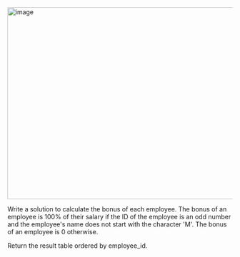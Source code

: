 <img width="901" height="431" alt="image" src="https://github.com/user-attachments/assets/f094ebde-615a-4b4e-8274-18f7b95da552" />

Write a solution to calculate the bonus of each employee. The bonus of an employee is 100% of their salary if the ID of the employee is an odd number and the employee's name does not start with the character 'M'. The bonus of an employee is 0 otherwise.

Return the result table ordered by employee_id.
